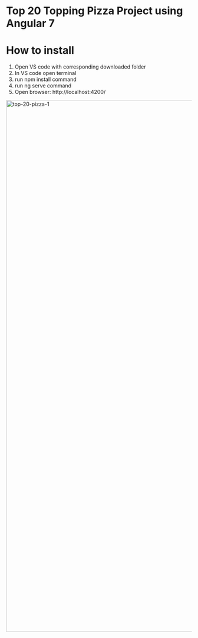 # Top 20 Topping Pizza Project using Angular 7

# How to install
1. Open VS code with corresponding downloaded folder
2. In VS code open terminal
3. run npm install command
4. run ng serve command
5. Open browser: http://localhost:4200/

<img width="1440" alt="top-20-pizza-1" src="https://user-images.githubusercontent.com/10406702/95274303-66fa1b80-0813-11eb-824e-acffd2123a68.png">
